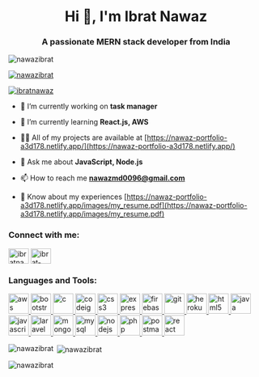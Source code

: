 <h1 align="center">Hi 👋, I'm Ibrat Nawaz</h1>
<h3 align="center">A passionate MERN stack developer from India</h3>

<p align="left"> <img src="https://komarev.com/ghpvc/?username=nawazibrat&label=Profile%20views&color=0e75b6&style=flat" alt="nawazibrat" /> </p>

<p align="left"> <a href="https://github.com/ryo-ma/github-profile-trophy"><img src="https://github-profile-trophy.vercel.app/?username=nawazibrat" alt="nawazibrat" /></a> </p>

<p align="left"> <a href="https://twitter.com/ibratnawaz" target="blank"><img src="https://img.shields.io/twitter/follow/ibratnawaz?logo=twitter&style=for-the-badge" alt="ibratnawaz" /></a> </p>

- 🔭 I’m currently working on **task manager**

- 🌱 I’m currently learning **React.js, AWS**

- 👨‍💻 All of my projects are available at [https://nawaz-portfolio-a3d178.netlify.app/](https://nawaz-portfolio-a3d178.netlify.app/)

- 💬 Ask me about **JavaScript, Node.js**

- 📫 How to reach me **nawazmd0096@gmail.com**

- 📄 Know about my experiences [https://nawaz-portfolio-a3d178.netlify.app/images/my_resume.pdf](https://nawaz-portfolio-a3d178.netlify.app/images/my_resume.pdf)

<h3 align="left">Connect with me:</h3>
<p align="left">
<a href="https://twitter.com/ibratnawaz" target="blank"><img align="center" src="https://cdn.jsdelivr.net/npm/simple-icons@3.0.1/icons/twitter.svg" alt="ibratnawaz" height="30" width="40" /></a>
<a href="https://linkedin.com/in/ibrat-nawaz-08b677183" target="blank"><img align="center" src="https://cdn.jsdelivr.net/npm/simple-icons@3.0.1/icons/linkedin.svg" alt="ibrat-nawaz-08b677183" height="30" width="40" /></a>
</p>

<h3 align="left">Languages and Tools:</h3>
<p align="left"> <a href="https://aws.amazon.com" target="_blank"> <img src="https://devicons.github.io/devicon/devicon.git/icons/amazonwebservices/amazonwebservices-original-wordmark.svg" alt="aws" width="40" height="40"/> </a> <a href="https://getbootstrap.com" target="_blank"> <img src="https://devicons.github.io/devicon/devicon.git/icons/bootstrap/bootstrap-plain.svg" alt="bootstrap" width="40" height="40"/> </a> <a href="https://www.cprogramming.com/" target="_blank"> <img src="https://devicons.github.io/devicon/devicon.git/icons/c/c-original.svg" alt="c" width="40" height="40"/> </a> <a href="https://codeigniter.com" target="_blank"> <img src="https://cdn.worldvectorlogo.com/logos/codeigniter.svg" alt="codeigniter" width="40" height="40"/> </a> <a href="https://www.w3schools.com/css/" target="_blank"> <img src="https://devicons.github.io/devicon/devicon.git/icons/css3/css3-original-wordmark.svg" alt="css3" width="40" height="40"/> </a> <a href="https://expressjs.com" target="_blank"> <img src="https://devicons.github.io/devicon/devicon.git/icons/express/express-original-wordmark.svg" alt="express" width="40" height="40"/> </a> <a href="https://firebase.google.com/" target="_blank"> <img src="https://www.vectorlogo.zone/logos/firebase/firebase-icon.svg" alt="firebase" width="40" height="40"/> </a> <a href="https://git-scm.com/" target="_blank"> <img src="https://www.vectorlogo.zone/logos/git-scm/git-scm-icon.svg" alt="git" width="40" height="40"/> </a> <a href="https://heroku.com" target="_blank"> <img src="https://www.vectorlogo.zone/logos/heroku/heroku-icon.svg" alt="heroku" width="40" height="40"/> </a> <a href="https://www.w3.org/html/" target="_blank"> <img src="https://devicons.github.io/devicon/devicon.git/icons/html5/html5-original-wordmark.svg" alt="html5" width="40" height="40"/> </a> <a href="https://www.java.com" target="_blank"> <img src="https://devicons.github.io/devicon/devicon.git/icons/java/java-original-wordmark.svg" alt="java" width="40" height="40"/> </a> <a href="https://developer.mozilla.org/en-US/docs/Web/JavaScript" target="_blank"> <img src="https://devicons.github.io/devicon/devicon.git/icons/javascript/javascript-original.svg" alt="javascript" width="40" height="40"/> </a> <a href="https://laravel.com/" target="_blank"> <img src="https://devicons.github.io/devicon/devicon.git/icons/laravel/laravel-plain-wordmark.svg" alt="laravel" width="40" height="40"/> </a> <a href="https://www.mongodb.com/" target="_blank"> <img src="https://devicons.github.io/devicon/devicon.git/icons/mongodb/mongodb-original-wordmark.svg" alt="mongodb" width="40" height="40"/> </a> <a href="https://www.mysql.com/" target="_blank"> <img src="https://devicons.github.io/devicon/devicon.git/icons/mysql/mysql-original-wordmark.svg" alt="mysql" width="40" height="40"/> </a> <a href="https://nodejs.org" target="_blank"> <img src="https://devicons.github.io/devicon/devicon.git/icons/nodejs/nodejs-original-wordmark.svg" alt="nodejs" width="40" height="40"/> </a> <a href="https://www.php.net" target="_blank"> <img src="https://devicons.github.io/devicon/devicon.git/icons/php/php-original.svg" alt="php" width="40" height="40"/> </a> <a href="https://postman.com" target="_blank"> <img src="https://www.vectorlogo.zone/logos/getpostman/getpostman-icon.svg" alt="postman" width="40" height="40"/> </a> <a href="https://reactjs.org/" target="_blank"> <img src="https://devicons.github.io/devicon/devicon.git/icons/react/react-original-wordmark.svg" alt="react" width="40" height="40"/> </a> </p>

<p><img align="left" src="https://github-readme-stats.vercel.app/api/top-langs?username=nawazibrat&show_icons=true&theme=tokyonight&locale=en&layout=compact" alt="nawazibrat" /></p>

<p>&nbsp;<img align="center" src="https://github-readme-stats.vercel.app/api?username=nawazibrat&show_icons=true&theme=merko&locale=en" alt="nawazibrat" /></p>

<p><img align="center" src="https://github-readme-streak-stats.herokuapp.com/?user=nawazibrat&" alt="nawazibrat" /></p>

